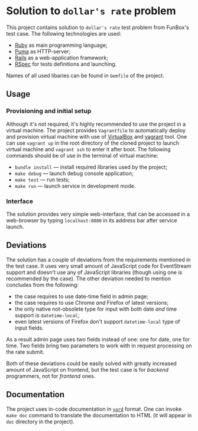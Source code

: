 # Solution to `dollar's rate` problem

This project contains solution to `dollar's rate` test problem from FunBox's
test case. The following technologies are used:

*   [Ruby](https://www.ruby-lang.org/en/) as main programming language;
*   [Puma](https://github.com/puma/puma) as HTTP-server;
*   [Rails](https://github.com/rails/rails) as a web-application framework;
*   [RSpec](https://github.com/rspec/rspec) for tests definitions and
    launching.

Names of all used libaries can be found in `Gemfile` of the project.

## Usage

### Provisioning and initial setup

Although it's not required, it's highly recommended to use the project in a
virtual machine. The project provides `Vagrantfile` to automatically deploy and
provision virtual machine with use of [VirtualBox](https://www.virtualbox.org/)
and [vagrant](https://www.vagrantup.com/) tool. One can use `vagrant up` in the
root directory of the cloned project to launch virtual machine and `vagrant
ssh` to enter it after boot. The following commands should be of use in the
terminal of virtual machine:

*   `bundle install` — install required libraries used by the project;
*   `make debug` — launch debug console application;
*   `make test` — run tests;
*   `make run` — launch service in development mode.

### Interface

The solution provides very simple web-interface, that can be accessed in a
web-browser by typing `localhost:8080` in its address bar after service launch.

## Deviations

The solution has a couple of deviations from the requirements mentioned in the
test case. It uses very small amount of JavaScript code for EventStream support
and doesn't use any of JavaScript libraries (though using one is recommended by
the case). The other deviation needed to mention concludes from the following:
*   the case requires to use date-time field in admin page;
*   the case requires to use Chrome _and_ Firefox of latest versions;
*   the only native not-obsolete type for input with both date _and_ time
    support is `datetime-local`;
*   even latest versions of Firefox don't support `datetime-local` type of
    input fields.

As a result admin page uses _two_ fields instead of one: one for date, one for
time. Two fields bring two parameters to work with in request processing on the
rate submit.

Both of these deviations could be easily solved with greatly increased amount
of JavaScript on frontend, but the test case is for _backend_ programmers, not
for _frontend_ ones.

## Documentation

The project uses in-code documentation in [`yard`](https://yardoc.org) format.
One can invoke `make doc` command to translate the documentation to HTML (it
will appear in `doc` directory in the project).
